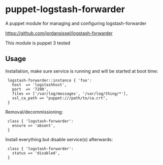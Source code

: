 # puppet-logstash-forwarder

A puppet module for managing and configuring logstash-forwarder

https://github.com/jordansissel/logstash-forwarder

This module is puppet 3 tested

## Usage

Installation, make sure service is running and will be started at boot time:

     logstash-forwarder::instance { 'foo': 
       host  => 'logstashhost',
       port  => '7200',
       files => ['/var/log/messages', '/var/log/thing/*'],
       ssl_ca_path => "puppet:///path/to/ca.crt",
     }

Removal/decommissioning:

     class { 'logstash-forwarder':
       ensure => 'absent',
     }

Install everything but disable service(s) afterwards:

     class { 'logstash-forwarder':
       status => 'disabled',
     }

